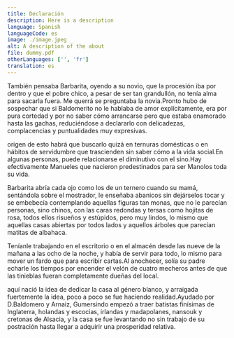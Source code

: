 ```yaml
---
title: Declaración
description: Here is a description
language: Spanish
languageCode: es
image: ./image.jpeg
alt: A description of the about
file: dummy.pdf
otherLanguages: ['', 'fr']
translation: es
---
```


También pensaba Barbarita, oyendo a su novio, que la procesión iba por dentro y que el pobre chico, a pesar de ser tan grandullón, no tenía alma para sacarla fuera. Me querrá se preguntaba la novia.Pronto hubo de sospechar que si Baldomerito no le hablaba de amor explícitamente, era por pura cortedad y por no saber cómo arrancarse pero que estaba enamorado hasta las gachas, reduciéndose a declararlo con delicadezas, complacencias y puntualidades muy expresivas.

origen de esto habrá que buscarlo quizá en ternuras domésticas o en hábitos de servidumbre que trascienden sin saber cómo a la vida social.En algunas personas, puede relacionarse el diminutivo con el sino.Hay efectivamente Manueles que nacieron predestinados para ser Manolos toda su vida.

Barbarita abría cada ojo como los de un ternero cuando su mamá, sentándola sobre el mostrador, le enseñaba abanicos sin dejárselos tocar y se embebecía contemplando aquellas figuras tan monas, que no le parecían personas, sino chinos, con las caras redondas y tersas como hojitas de rosa, todos ellos risueños y estúpidos, pero muy lindos, lo mismo que aquellas casas abiertas por todos lados y aquellos árboles que parecían matitas de albahaca.

Teníanle trabajando en el escritorio o en el almacén desde las nueve de la mañana a las ocho de la noche, y había de servir para todo, lo mismo para mover un fardo que para escribir cartas.Al anochecer, solía su padre echarle los tiempos por encender el velón de cuatro mecheros antes de que las tinieblas fueran completamente dueñas del local.

aquí nació la idea de dedicar la casa al género blanco, y arraigada fuertemente la idea, poco a poco se fue haciendo realidad.Ayudado por D.Baldomero y Arnaiz, Gumersindo empezó a traer batistas finísimas de Inglaterra, holandas y escocias, irlandas y madapolanes, nansouk y cretonas de Alsacia, y la casa se fue levantando no sin trabajo de su postración hasta llegar a adquirir una prosperidad relativa.
